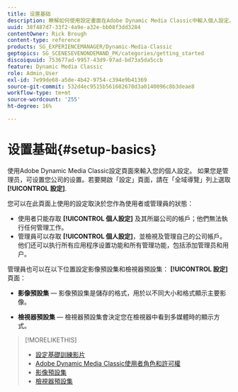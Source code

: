 ```yaml
---
title: 设置基础
description: 瞭解如何使用設定畫面在Adobe Dynamic Media Classic中輸入個人設定。 如果您是管理员，可设置您公司的设置。
uuid: 38f487d7-33f2-4a9e-a32e-bb08f3dd3284
contentOwner: Rick Brough
content-type: reference
products: SG_EXPERIENCEMANAGER/Dynamic-Media-Classic
geptopics: SG_SCENESEVENONDEMAND_PK/categories/getting_started
discoiquuid: 753677ad-9957-43d9-97ad-bd73a5da5ccb
feature: Dynamic Media Classic
role: Admin,User
exl-id: 7e99de68-a5de-4b42-9754-c394e9b41369
source-git-commit: 532d4ec9515b561682678d3a0140096c8b3deae8
workflow-type: tm+mt
source-wordcount: '255'
ht-degree: 16%

---
```


# 设置基础{#setup-basics}

使用Adobe Dynamic Media Classic設定頁面來輸入您的個人設定。 如果您是管理员，可设置您公司的设置。若要開啟「設定」頁面，請在「全域導覽」列上選取 **[!UICONTROL 設定]**.

您可以在此頁面上使用的設定取決於您作為使用者或管理員的狀態：

* 使用者只能存取 **[!UICONTROL 個人設定]** 及其所屬公司的帳戶；他們無法執行任何管理工作。
* 管理員可以存取 **[!UICONTROL 個人設定]**，並檢視及管理自己的公司帳戶。 他们还可以执行所有应用程序设置功能和所有管理功能，包括添加管理员和用户。

管理員也可以在以下位置設定影像預設集和檢視器預設集： **[!UICONTROL 設定]** 頁面：

* **影像預設集**  — 影像預設集是儲存的格式，用於以不同大小和格式顯示主要影像。

* **檢視器預設集**  — 檢視器預設集會決定您在檢視器中看到多媒體時的顯示方式。

>[!MORELIKETHIS]
>
>* [設定基礎訓練影片](https://s7d5.scene7.com/s7viewers/html5/VideoViewer.html?videoserverurl=https://s7d5.scene7.com/is/content/&amp;emailurl=https://s7d5.scene7.com/s7/emailFriend&amp;serverUrl=https://s7d5.scene7.com/is/image/&amp;config=Scene7SharedAssets/Universal_HTML5_Video&amp;contenturl=https://s7d5.scene7.com/skins/&amp;asset=S7tutorials/573_Setup%20Basics_converted%20renamed_Getting%20Started-AVS)
>* [Adobe Dynamic Media Classic使用者角色和許可權](administration-setup.md#user_administration)
>* [影像預設集](application-setup.md#image_presets)
>* [檢視器預設集](application-setup.md#viewer_presets)

